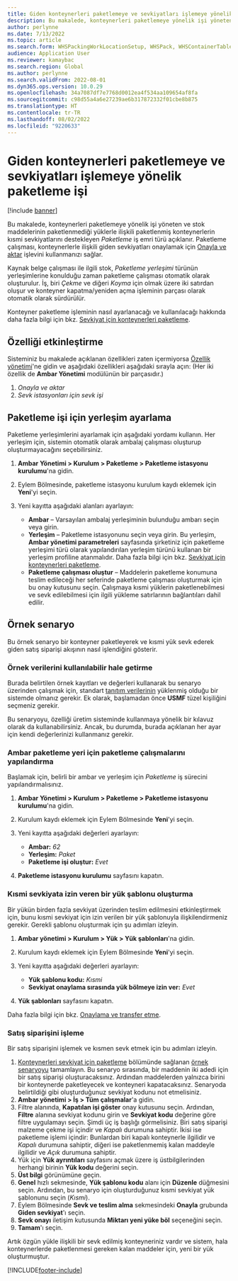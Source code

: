 ```yaml
---
title: Giden konteynerleri paketlemeye ve sevkiyatları işlemeye yönelik paketleme işi
description: Bu makalede, konteynerleri paketlemeye yönelik işi yöneten ve stok maddelerinin paketlenmediği yüklerle ilişkili paketlenmiş konteynerlerin kısmi sevkiyatlarını destekleyen "Paketleme" iş emri türü açıklanır.
author: perlynne
ms.date: 7/13/2022
ms.topic: article
ms.search.form: WHSPackingWorkLocationSetup, WHSPack, WHSContainerTable
audience: Application User
ms.reviewer: kamaybac
ms.search.region: Global
ms.author: perlynne
ms.search.validFrom: 2022-08-01
ms.dyn365.ops.version: 10.0.29
ms.openlocfilehash: 34a7087df7e7768d0012ea4f534aa109654af8fa
ms.sourcegitcommit: c98d55a4a6e27239ae6b317872332f01cbe8b875
ms.translationtype: HT
ms.contentlocale: tr-TR
ms.lasthandoff: 08/02/2022
ms.locfileid: "9220633"
---
```

# <a name="packing-work-for-packing-outbound-containers-and-processing-shipments"></a>Giden konteynerleri paketlemeye ve sevkiyatları işlemeye yönelik paketleme işi

[!include [banner](../../includes/banner.md)]

Bu makalede, konteynerleri paketlemeye yönelik işi yöneten ve stok maddelerinin paketlenmediği yüklerle ilişkili paketlenmiş konteynerlerin kısmi sevkiyatlarını destekleyen *Paketleme* iş emri türü açıklanır. Paketleme çalışması, konteynerlerle ilişkili giden sevkiyatları onaylamak için [Onayla ve aktar](confirm-and-transfer.md) işlevini kullanmanızı sağlar.

Kaynak belge çalışması ile ilgili stok, *Paketleme yerleşimi* türünün yerleşimlerine konulduğu zaman paketleme çalışması otomatik olarak oluşturulur. İş, biri *Çekme* ve diğeri *Koyma* için olmak üzere iki satırdan oluşur ve konteyner kapatma/yeniden açma işleminin parçası olarak otomatik olarak sürdürülür.

Konteyner paketleme işleminin nasıl ayarlanacağı ve kullanılacağı hakkında daha fazla bilgi için bkz. [Sevkiyat için konteynerleri paketleme](packing-containers.md).

## <a name="turn-on-the-feature"></a>Özelliği etkinleştirme

Sisteminiz bu makalede açıklanan özellikleri zaten içermiyorsa [Özellik yönetimi](../../fin-ops-core/fin-ops/get-started/feature-management/feature-management-overview.md)'ne gidin ve aşağıdaki özellikleri aşağıdaki sırayla açın: (Her iki özellik de **Ambar Yönetimi** modülünün bir parçasıdır.)

1. *Onayla ve aktar*
1. *Sevk istasyonları için sevk işi*

## <a name="set-up-a-location-for-packing-work"></a>Paketleme işi için yerleşim ayarlama

Paketleme yerleşimlerini ayarlamak için aşağıdaki yordamı kullanın. Her yerleşim için, sistemin otomatik olarak ambalaj çalışması oluşturup oluşturmayacağını seçebilirsiniz.

1. **Ambar Yönetimi \> Kurulum \> Paketleme \> Paketleme istasyonu kurulumu**'na gidin.
1. Eylem Bölmesinde, paketleme istasyonu kurulum kaydı eklemek için **Yeni**'yi seçin.
1. Yeni kayıtta aşağıdaki alanları ayarlayın:

    - **Ambar** – Varsayılan ambalaj yerleşiminin bulunduğu ambarı seçin veya girin.
    - **Yerleşim** – Paketleme istasyonunu seçin veya girin. Bu yerleşim, **Ambar yönetimi parametreleri** sayfasında şirketiniz için paketleme yerleşimi türü olarak yapılandırılan yerleşim türünü kullanan bir yerleşim profiline atanmalıdır. Daha fazla bilgi için bkz. [Sevkiyat için konteynerleri paketleme](packing-containers.md).
    - **Paketleme çalışması oluştur** – Maddelerin paketleme konumuna teslim edileceği her seferinde paketleme çalışması oluşturmak için bu onay kutusunu seçin. Çalışmaya kısmi yüklerin paketlenebilmesi ve sevk edilebilmesi için ilgili yükleme satırlarının bağlantıları dahil edilir.

## <a name="example-scenario"></a>Örnek senaryo

Bu örnek senaryo bir konteyner paketleyerek ve kısmi yük sevk ederek giden satış siparişi akışının nasıl işlendiğini gösterir.

### <a name="make-sample-data-available"></a>Örnek verilerini kullanılabilir hale getirme

Burada belirtilen örnek kayıtları ve değerleri kullanarak bu senaryo üzerinden çalışmak için, standart [tanıtım verilerinin](../../fin-ops-core/fin-ops/get-started/demo-data.md) yüklenmiş olduğu bir sistemde olmanız gerekir. Ek olarak, başlamadan önce **USMF** tüzel kişiliğini seçmeniz gerekir.

Bu senaryoyu, özelliği üretim sisteminde kullanmaya yönelik bir kılavuz olarak da kullanabilirsiniz. Ancak, bu durumda, burada açıklanan her ayar için kendi değerlerinizi kullanmanız gerekir.

### <a name="configure-packing-work-for-warehouse-packing-location"></a>Ambar paketleme yeri için paketleme çalışmalarını yapılandırma

Başlamak için, belirli bir ambar ve yerleşim için *Paketleme* iş sürecini yapılandırmalısınız.

1. **Ambar Yönetimi \> Kurulum \> Paketleme \> Paketleme istasyonu kurulumu**'na gidin.
1. Kurulum kaydı eklemek için Eylem Bölmesinde **Yeni**'yi seçin.
1. Yeni kayıtta aşağıdaki değerleri ayarlayın:

    - **Ambar:** *62*
    - **Yerleşim:** *Paket*
    - **Paketleme işi oluştur:** *Evet*

1. **Paketleme istasyonu kurulumu** sayfasını kapatın.

### <a name="create-a-load-template-that-allows-partial-shipping"></a>Kısmi sevkiyata izin veren bir yük şablonu oluşturma

Bir yükün birden fazla sevkiyat üzerinden teslim edilmesini etkinleştirmek için, bunu kısmi sevkiyat için izin verilen bir yük şablonuyla ilişkilendirmeniz gerekir. Gerekli şablonu oluşturmak için şu adımları izleyin.

1. **Ambar yönetimi \> Kurulum \> Yük \> Yük şablonları**'na gidin.
1. Kurulum kaydı eklemek için Eylem Bölmesinde **Yeni**'yi seçin.
1. Yeni kayıtta aşağıdaki değerleri ayarlayın:

    - **Yük şablonu kodu:** *Kısmi*
    - **Sevkiyat onaylama sırasında yük bölmeye izin ver:** *Evet*

1. **Yük şablonları** sayfasını kapatın.

Daha fazla bilgi için bkz. [Onaylama ve transfer etme](Confirm-and-transfer.md).

### <a name="process-a-sales-order"></a>Satış siparişini işleme

Bir satış siparişini işlemek ve kısmen sevk etmek için bu adımları izleyin.

1. [Konteynerleri sevkiyat için paketleme](packing-containers.md#scenario) bölümünde sağlanan [örnek senaryoyu](packing-containers.md) tamamlayın. Bu senaryo sırasında, bir maddenin iki adedi için bir satış siparişi oluşturacaksınız. Ardından maddelerden yalnızca birini bir konteynerde paketleyecek ve konteyneri kapatacaksınız. Senaryoda belirtildiği gibi oluşturduğunuz sevkiyat kodunu not etmelisiniz.
1. **Ambar yönetimi \> İş \> Tüm çalışmalar**'a gidin.
1. Filtre alanında, **Kapatılan işi göster** onay kutusunu seçin. Ardından, **Filtre** alanına sevkiyat kodunu girin ve **Sevkiyat kodu** değerine göre filtre uygulamayı seçin. Şimdi üç iş başlığı görmelisiniz. Biri satış siparişi malzeme çekme işi içindir ve *Kapalı* durumuna sahiptir. İkisi ise paketleme işlemi içindir: Bunlardan biri kapalı konteynerle ilgilidir ve *Kapalı* durumuna sahiptir, diğeri ise paketlenmemiş kalan maddeyle ilgilidir ve *Açık* durumuna sahiptir.
1. Yük için **Yük ayrıntıları** sayfasını açmak üzere iş üstbilgilerinden herhangi birinin **Yük kodu** değerini seçin.
1. **Üst bilgi** görünümüne geçin.
1. **Genel** hızlı sekmesinde, **Yük şablonu kodu** alanı için **Düzenle** düğmesini seçin. Ardından, bu senaryo için oluşturduğunuz kısmi sevkiyat yük şablonunu seçin (*Kısmi*).
1. Eylem Bölmesinde **Sevk ve teslim alma** sekmesindeki **Onayla** grubunda **Giden sevkiyat**'ı seçin.
1. **Sevk onayı** iletişim kutusunda **Miktarı yeni yüke böl** seçeneğini seçin.
1. **Tamam**'ı seçin.

Artık özgün yükle ilişkili bir sevk edilmiş konteyneriniz vardır ve sistem, hala konteynerlerde paketlenmesi gereken kalan maddeler için, yeni bir yük oluşturmuştur.

[!INCLUDE[footer-include](../../includes/footer-banner.md)]
